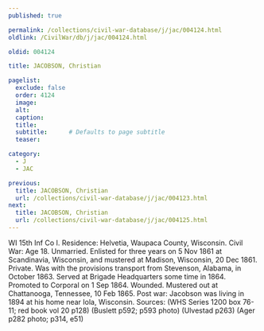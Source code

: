 ```yaml
---
published: true

permalink: /collections/civil-war-database/j/jac/004124.html
oldlink: /CivilWar/db/j/jac/004124.html

oldid: 004124

title: JACOBSON, Christian

pagelist:
  exclude: false
  order: 4124
  image: 
  alt:
  caption:
  title:
  subtitle:      # Defaults to page subtitle
  teaser:

category: 
  - J 
  - JAC

previous:
  title: JACOBSON, Christian
  url: /collections/civil-war-database/j/jac/004123.html  
next:
  title: JACOBSON, Christian
  url: /collections/civil-war-database/j/jac/004125.html   
---
```

WI 15th Inf Co I. Residence: Helvetia, Waupaca County, Wisconsin. Civil War: Age 18. Unmarried. Enlisted for three years on 5 Nov 1861 at Scandinavia, Wisconsin, and mustered at Madison, Wisconsin, 20 Dec 1861. Private. Was with the provisions transport from Stevenson, Alabama, in October 1863. Served at Brigade Headquarters some time in 1864. Promoted to Corporal on 1 Sep 1864. Wounded. Mustered out at Chattanooga, Tennessee, 10 Feb 1865. Post war: Jacobson was living in 1894 at his home near Iola, Wisconsin. Sources: (WHS Series 1200 box 76-11; red book vol 20 p128) (Buslett p592; p593 photo) (Ulvestad p263) (Ager p282 photo; p314, e51)